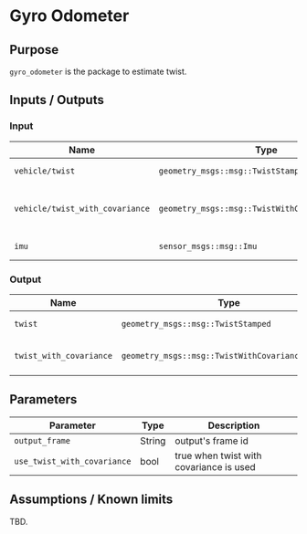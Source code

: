 # Gyro Odometer

## Purpose

`gyro_odometer` is the package to estimate twist.

## Inputs / Outputs

### Input

| Name                            | Type                                             | Description                        |
| ------------------------------- | ------------------------------------------------ | ---------------------------------- |
| `vehicle/twist`                 | `geometry_msgs::msg::TwistStamped`               | twist from vehicle                 |
| `vehicle/twist_with_covariance` | `geometry_msgs::msg::TwistWithCovarianceStamped` | twist with covariance from vehicle |
| `imu`                           | `sensor_msgs::msg::Imu`                          | imu from sensor                    |

### Output

| Name                    | Type                                             | Description                     |
| ----------------------- | ------------------------------------------------ | ------------------------------- |
| `twist`                 | `geometry_msgs::msg::TwistStamped`               | estimated twist                 |
| `twist_with_covariance` | `geometry_msgs::msg::TwistWithCovarianceStamped` | estimated twist with covariance |

## Parameters

| Parameter                   | Type   | Description                             |
| --------------------------- | ------ | --------------------------------------- |
| `output_frame`              | String | output's frame id                       |
| `use_twist_with_covariance` | bool   | true when twist with covariance is used |

## Assumptions / Known limits

TBD.
